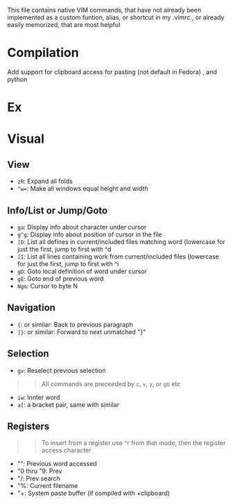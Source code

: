 This file contains native VIM commands, that have not already been
implemented as a custom funtion, alias, or shortcut in my .vimrc., or
already easily memorized, that are most helpful

Compilation
=====
Add support for clipboard access for pasting (not default in Fedora)
, and python

Ex
=====

Visual
======

View
-----

- `zR`: Expand all folds
- `^w=`: Make all windows equal height and width

Info/List or Jump/Goto
------
- `ga`: Display info about character under cursor
- `g^g`: Display info about position of cursor in the file
- `[D`: List all defines in current/included files matching word (lowercase for
        just the first, jump to first with ^d
- `[I`: List all lines containing work from current/included files (lowercase for
        just the first, jump to first with ^i
- `gD`: Goto local definition of word under cursor
- `gE`: Goto end of previous word
- `Ngo`: Cursor to byte N

Navigation
------
- `{`: or similar: Back to previous paragraph
- `]}`: or similar: Forward to next unmatched "}"

Selection
------

- `gv`: Reselect previous selection

>> All commands are preceeded by `c`, `v`, `y`, or `gU` etc

- `iw`: Innter word
- `a[`: a bracket pair, same with similar

Registers
------

>> To insert from a register use ^r from that mode, then the register
   access character

- "": Previous word accessed
- "0 thru "9: Prev
- "/: Prev search
- "%: Current filename
- "+: System paste buffer (if compiled with +clipboard)
